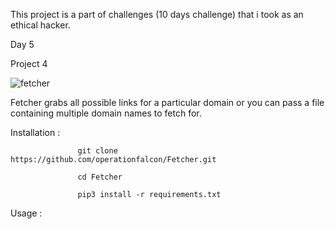 This project is a part of challenges (10 days challenge) that i took as an ethical hacker.

Day 5

Project 4

![fetcher](https://user-images.githubusercontent.com/83413793/116839451-1489ad80-abf0-11eb-9641-84baf54d86f9.png)

Fetcher grabs all possible links for a particular domain or you can pass a file containing multiple domain names to fetch for. 

Installation :

                   git clone https://github.com/operationfalcon/Fetcher.git
                   
                   cd Fetcher
                   
                   pip3 install -r requirements.txt
                   
Usage : 
